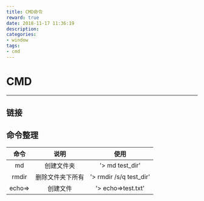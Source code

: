 ```yaml
---
title: CMD命令
reward: true
date: 2018-11-17 11:36:19
description:
categories:
- window
tags:
- cmd
---
```


# CMD

---

## 链接

## 命令整理

|命令|说明|使用|
|:---:|:---:|:---:|
| md |创建文件夹|'> md test_dir'|
| rmdir | 删除文件夹下所有 |'> rmdir /s/q test_dir'|
| echo=> | 创建文件 |'> echo=>test.txt'|
